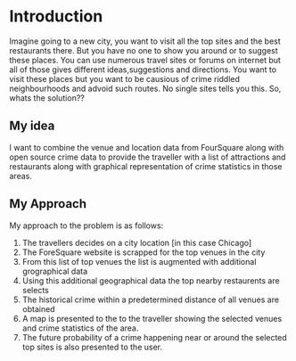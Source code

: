 # Introduction

Imagine going to a new city, you want to visit all the top sites and  the best restaurants there. But you have no one to show you around or to suggest these places. You can use numerous travel sites or forums on internet but all of those gives different ideas,suggestions and directions. You want to visit these places but you want to be causious of crime riddled neighbourhoods and advoid such routes. No single sites tells you this. So, whats the solution??

## My idea

I want to combine the venue and location data from FourSquare along with open source crime data to provide the traveller with a list of attractions and restaurants along with graphical representation of crime statistics in those areas.

## My Approach

My approach to the problem is as follows:

1. The travellers decides on a city location [in this case Chicago]
2. The ForeSquare website is scrapped for the top venues in the city
3. From this list of top venues the list is augmented with additional grographical data
4. Using this additional geographical data the top nearby restaurents are selects
5. The historical crime within a predetermined distance of all venues are obtained
5. A map is presented to the to the traveller showing the selected venues and crime statistics of the area.
6. The future probability of a crime happening near or around the selected top sites is also presented to the user.

